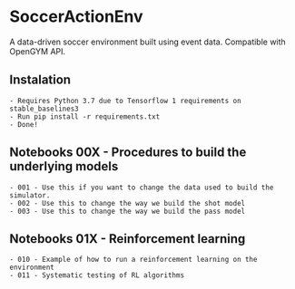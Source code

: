 # SoccerActionEnv
A data-driven soccer environment built using event data. Compatible with OpenGYM API.

## Instalation
    - Requires Python 3.7 due to Tensorflow 1 requirements on stable_baselines3
    - Run pip install -r requirements.txt
    - Done!

## Notebooks 00X - Procedures to build the underlying models
    - 001 - Use this if you want to change the data used to build the simulator.
    - 002 - Use this to change the way we build the shot model
    - 003 - Use this to change the way we build the pass model

## Notebooks 01X - Reinforcement learning
    - 010 - Example of how to run a reinforcement learning on the environment
    - 011 - Systematic testing of RL algorithms
    